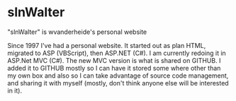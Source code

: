 # slnWalter
"slnWalter" is wvanderheide's personal website

Since 1997 I've had a personal website.  It started out as plan HTML, migrated to ASP (VBScript), then ASP.NET (C#).  I am currently redoing it in ASP.Net MVC (C#).  The new MVC version is what is shared on GITHUB.  I added it to GITHUB mostly so I can have it stored some where other than my own box and also so I can take advantage of source code management, and sharing it with myself (mostly, don't think anyone else will be interested in it).
